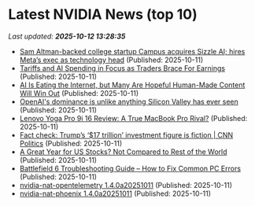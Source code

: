 # Latest NVIDIA News (top 10)
_Last updated: **2025-10-12 13:28:35**_

- [Sam Altman-backed college startup Campus acquires Sizzle AI; hires Meta’s exec as technology head](https://economictimes.indiatimes.com/tech/startups/sam-altman-backed-college-startup-campus-acquires-sizzle-ai-hires-metas-exec-as-technology-head/articleshow/124479611.cms) (Published: 2025-10-11)
- [Tariffs and AI Spending in Focus as Traders Brace For Earnings](https://financialpost.com/pmn/business-pmn/tariffs-and-ai-spending-in-focus-as-traders-brace-for-earnings) (Published: 2025-10-11)
- [AI Is Eating the Internet, but Many Are Hopeful Human-Made Content Will Win Out](https://www.cnet.com/tech/services-and-software/ai-is-eating-the-internet-but-many-are-hopeful-human-made-content-will-win-out/) (Published: 2025-10-11)
- [OpenAI's dominance is unlike anything Silicon Valley has ever seen](https://www.cnbc.com/2025/10/11/open-ai-silicon-valley-tech-startup.html) (Published: 2025-10-11)
- [Lenovo Yoga Pro 9i 16 Review: A True MacBook Pro Rival?](https://www.wired.com/review/lenovo-yoga-pro-9i-16/) (Published: 2025-10-11)
- [Fact check: Trump’s ‘$17 trillion’ investment figure is fiction | CNN Politics](https://www.cnn.com/2025/10/11/politics/fact-check-trump-17-trillion-investment) (Published: 2025-10-11)
- [A Great Year for US Stocks? Not Compared to Rest of the World](https://finance.yahoo.com/news/great-us-stocks-not-compared-113000541.html) (Published: 2025-10-11)
- [Battlefield 6 Troubleshooting Guide – How to Fix Common PC Errors](https://wccftech.com/how-to/battlefield-6-troubleshooting-guide-how-to-fix-common-pc-errors/) (Published: 2025-10-11)
- [nvidia-nat-opentelemetry 1.4.0a20251011](https://pypi.org/project/nvidia-nat-opentelemetry/1.4.0a20251011/) (Published: 2025-10-11)
- [nvidia-nat-phoenix 1.4.0a20251011](https://pypi.org/project/nvidia-nat-phoenix/1.4.0a20251011/) (Published: 2025-10-11)
